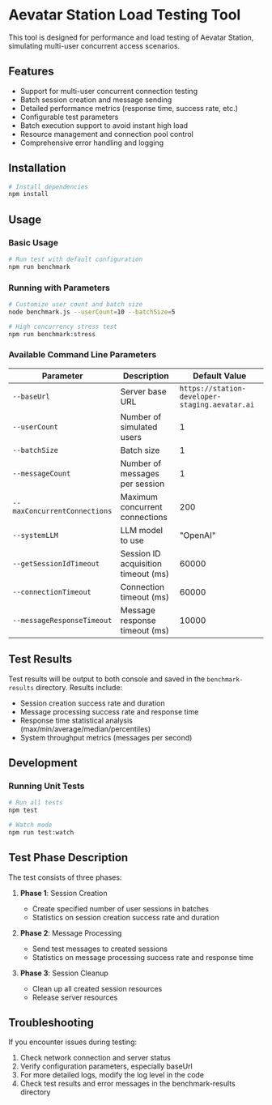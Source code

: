 # Aevatar Station Load Testing Tool

This tool is designed for performance and load testing of Aevatar Station, simulating multi-user concurrent access scenarios.

## Features

- Support for multi-user concurrent connection testing
- Batch session creation and message sending
- Detailed performance metrics (response time, success rate, etc.)
- Configurable test parameters
- Batch execution support to avoid instant high load
- Resource management and connection pool control
- Comprehensive error handling and logging

## Installation

```bash
# Install dependencies
npm install
```

## Usage

### Basic Usage

```bash
# Run test with default configuration
npm run benchmark
```

### Running with Parameters

```bash
# Customize user count and batch size
node benchmark.js --userCount=10 --batchSize=5

# High concurrency stress test
npm run benchmark:stress
```

### Available Command Line Parameters

| Parameter | Description | Default Value |
|-----------|-------------|---------------|
| `--baseUrl` | Server base URL | `https://station-developer-staging.aevatar.ai` |
| `--userCount` | Number of simulated users | 1 |
| `--batchSize` | Batch size | 1 |
| `--messageCount` | Number of messages per session | 1 |
| `--maxConcurrentConnections` | Maximum concurrent connections | 200 |
| `--systemLLM` | LLM model to use | "OpenAI" |
| `--getSessionIdTimeout` | Session ID acquisition timeout (ms) | 60000 |
| `--connectionTimeout` | Connection timeout (ms) | 60000 |
| `--messageResponseTimeout` | Message response timeout (ms) | 10000 |

## Test Results

Test results will be output to both console and saved in the `benchmark-results` directory. Results include:

- Session creation success rate and duration
- Message processing success rate and response time
- Response time statistical analysis (max/min/average/median/percentiles)
- System throughput metrics (messages per second)

## Development

### Running Unit Tests

```bash
# Run all tests
npm test

# Watch mode
npm run test:watch
```

## Test Phase Description

The test consists of three phases:

1. **Phase 1**: Session Creation
   - Create specified number of user sessions in batches
   - Statistics on session creation success rate and duration

2. **Phase 2**: Message Processing
   - Send test messages to created sessions
   - Statistics on message processing success rate and response time

3. **Phase 3**: Session Cleanup
   - Clean up all created session resources
   - Release server resources

## Troubleshooting

If you encounter issues during testing:

1. Check network connection and server status
2. Verify configuration parameters, especially baseUrl
3. For more detailed logs, modify the log level in the code
4. Check test results and error messages in the benchmark-results directory 